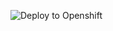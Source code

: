![Deploy to Openshift](https://github.com/senior-project-spai/Kafka2MYSQL-Service/workflows/Deploy%20to%20Openshift/badge.svg)
